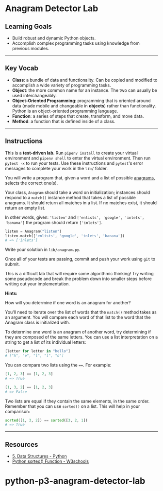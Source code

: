# Anagram Detector Lab

## Learning Goals

- Build robust and dynamic Python objects.
- Accomplish complex programming tasks using knowledge from previous modules.

***

## Key Vocab

- **Class**: a bundle of data and functionality. Can be copied and modified to
accomplish a wide variety of programming tasks.
- **Object**: the more common name for an instance. The two can usually be used
interchangeably.
- **Object-Oriented Programming**: programming that is oriented around data
(made mobile and changeable in **objects**) rather than functionality. Python
is an object-oriented programming language.
- **Function**: a series of steps that create, transform, and move data.
- **Method**: a function that is defined inside of a class.

***

## Instructions

This is a **test-driven lab**. Run `pipenv install` to create your virtual
environment and `pipenv shell` to enter the virtual environment. Then run
`pytest -x` to run your tests. Use these instructions and `pytest`'s error
messages to complete your work in the `lib/` folder.

You will write a program that, given a word and a list of possible
[anagrams][anagrams], selects the correct one(s).

Your class, `Anagram` should take a word on initialization; instances should
respond to a `match()` instance method that takes a list of possible anagrams.
It should return all matches in a list. If no matches exist, it should return
an empty list.

In other words, given: `'listen'` and `['enlists', 'google', 'inlets',
'banana']` the program should return `['inlets']`.

```py
listen = Anagram("listen")
listen.match(['enlists', 'google', 'inlets', 'banana'])
# => ['inlets']
```

Write your solution in `lib/anagram.py`.

Once all of your tests are passing, commit and push your work using `git` to
submit.

This is a difficult lab that will require some algorithmic thinking! Try writing
some pseudocode and break the problem down into smaller steps before writing out
your implementation.

**Hints:**

How will you determine if one word is an anagram for another?

You'll need to iterate over the list of words that the `match()` method
takes as an argument. You will compare each word of that list to the word
that the Anagram class is initialized with.

To determine one word is an anagram of another word, try determining if they are
composed of the same letters. You can use a list interpretation on a string to
get a list of its individual letters:

```py
[letter for letter in "hello"]
# ["h", "e", "l", "l", "o"]
```

You can compare two lists using the `==`. For example:

```py
[1, 2, 3] == [1, 2, 3]
# => True

[1, 3, 2] == [1, 2, 3]
# => False
```

Two lists are equal if they contain the same elements, in the same order.
Remember that you can use `sorted()` on a list. This will help in your
comparison:

```py
sorted([1, 3, 2]) == sorted([3, 2, 1])
# => True
```

***

## Resources

- [5. Data Structures - Python](https://docs.python.org/3/tutorial/datastructures.html)
- [Python sorted() Function - W3schools](https://www.w3schools.com/python/ref_func_sorted.asp#:~:text=The%20sorted()%20function%20returns,string%20values%20AND%20numeric%20values.)

[anagrams]: http://www.dictionary.com/browse/anagram
# python-p3-anagram-detector-lab
